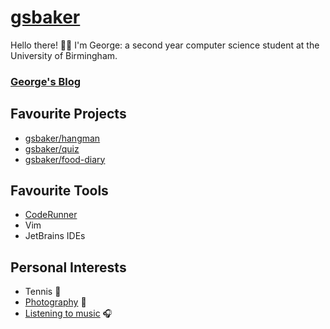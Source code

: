 # [gsbaker](https://www.gsbaker.uk)

Hello there! 👋🏻 I'm George: a second year computer science student at the University of Birmingham.

### [George's Blog](https://blog.gsbaker.uk)

## Favourite Projects
* [gsbaker/hangman](https://github.com/gsbaker/hangman)
* [gsbaker/quiz](https://github.com/gsbaker/quiz)
* [gsbaker/food-diary](https://github.com/gsbaker/food-diary)

## Favourite Tools
* [CodeRunner](https://coderunnerapp.com)
* Vim
* JetBrains IDEs

## Personal Interests
* Tennis 🎾
* [Photography](https://www.instagram.com/georgestephenbaker) 📸
* [Listening to music](https://blog.gsbaker.uk/playlist/) 🎧